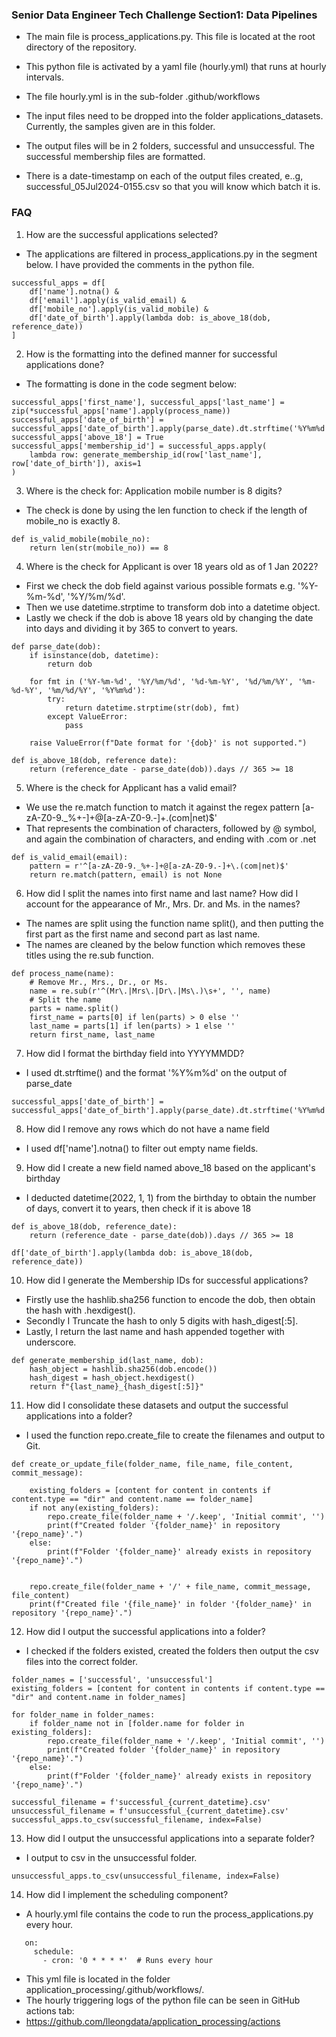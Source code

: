 ### Senior Data Engineer Tech Challenge Section1: Data Pipelines 
* The main file is process_applications.py.  This file is located at the root directory of the repository.
* This python file is activated by a yaml file (hourly.yml) that runs at hourly intervals. 

* The file hourly.yml is in the sub-folder .github/workflows

* The input files need to be dropped into the folder applications_datasets. Currently, the samples given are in this folder. 

* The output files will be in 2 folders, successful and unsuccessful. The successful membership files are formatted.
* There is a date-timestamp on each of the output files created, e..g, successful_05Jul2024-0155.csv so that you will know which batch it is.


### FAQ

1. How are the successful applications selected?
- The applications are filtered in process_applications.py in the segment below. I have provided the comments in the python file. 
```
successful_apps = df[
    df['name'].notna() & 
    df['email'].apply(is_valid_email) & 
    df['mobile_no'].apply(is_valid_mobile) & 
    df['date_of_birth'].apply(lambda dob: is_above_18(dob, reference_date))
]
```

2. How is the formatting into the defined manner for successful applications done? 
- The formatting is done in the code segment below: 
```
successful_apps['first_name'], successful_apps['last_name'] = zip(*successful_apps['name'].apply(process_name))
successful_apps['date_of_birth'] = successful_apps['date_of_birth'].apply(parse_date).dt.strftime('%Y%m%d')
successful_apps['above_18'] = True
successful_apps['membership_id'] = successful_apps.apply(
    lambda row: generate_membership_id(row['last_name'], row['date_of_birth']), axis=1
)
```

3. Where is the check for: Application mobile number is 8 digits?
- The check is done by using the len function to check if the length of mobile_no is exactly 8.
```
def is_valid_mobile(mobile_no):
    return len(str(mobile_no)) == 8
```

4. Where is the check for Applicant is over 18 years old as of 1 Jan 2022?
- First we check the dob field against various possible formats e.g. '%Y-%m-%d', '%Y/%m/%d'.
- Then we use datetime.strptime to transform dob into a datetime object.
- Lastly we check if the dob is above 18 years old by changing the date into days and dividing it by 365 to convert to years.
```
def parse_date(dob):
    if isinstance(dob, datetime):
        return dob

    for fmt in ('%Y-%m-%d', '%Y/%m/%d', '%d-%m-%Y', '%d/%m/%Y', '%m-%d-%Y', '%m/%d/%Y', '%Y%m%d'):
        try:
            return datetime.strptime(str(dob), fmt)
        except ValueError:
            pass
    
    raise ValueError(f"Date format for '{dob}' is not supported.")

def is_above_18(dob, reference date):
    return (reference_date - parse_date(dob)).days // 365 >= 18
```

5. Where is the check for Applicant has a valid email?
- We use the re.match function to match it against the regex pattern [a-zA-Z0-9._%+-]+@[a-zA-Z0-9.-]+\.(com|net)$'
- That represents the combination of characters, followed by @ symbol, and again the combination of characters, and ending with .com or .net

```
def is_valid_email(email):
    pattern = r'^[a-zA-Z0-9._%+-]+@[a-zA-Z0-9.-]+\.(com|net)$'
    return re.match(pattern, email) is not None
```

6. How did I split the names into first name and last name? How did I account for the appearance of Mr., Mrs. Dr. and Ms. in the names?
- The names are split using the function name split(), and then putting the first part as the first name and second part as last name. 
- The names are cleaned by the below function which removes these titles using the re.sub function. 

```
def process_name(name):
    # Remove Mr., Mrs., Dr., or Ms.
    name = re.sub(r'^(Mr\.|Mrs\.|Dr\.|Ms\.)\s+', '', name)
    # Split the name
    parts = name.split()
    first_name = parts[0] if len(parts) > 0 else ''
    last_name = parts[1] if len(parts) > 1 else ''
    return first_name, last_name
```

7. How did I format the birthday field into YYYYMMDD?
- I used dt.strftime() and the format '%Y%m%d' on the output of parse_date 

```
successful_apps['date_of_birth'] = successful_apps['date_of_birth'].apply(parse_date).dt.strftime('%Y%m%d')
```

8. How did I remove any rows which do not have a name field 
- I used df['name'].notna() to filter out empty name fields.


9. How did I create a new field named above_18 based on the applicant's birthday
- I deducted datetime(2022, 1, 1) from the birthday to obtain the number of days, convert it to years, then check if it is above 18
```
def is_above_18(dob, reference_date):
    return (reference_date - parse_date(dob)).days // 365 >= 18

df['date_of_birth'].apply(lambda dob: is_above_18(dob, reference_date))
```

10. How did I generate the Membership IDs for successful applications?
- Firstly use the hashlib.sha256 function to encode the dob, then obtain the hash with .hexdigest(). 
- Secondly I Truncate the hash to only 5 digits with hash_digest[:5].
- Lastly, I return the last name and hash appended together with underscore.
```
def generate_membership_id(last_name, dob):
    hash_object = hashlib.sha256(dob.encode())
    hash_digest = hash_object.hexdigest()
    return f"{last_name}_{hash_digest[:5]}"
```

11. How did I consolidate these datasets and output the successful applications into a folder?
- I used the function repo.create_file to create the filenames and output to Git.

```
def create_or_update_file(folder_name, file_name, file_content, commit_message):

    existing_folders = [content for content in contents if content.type == "dir" and content.name == folder_name]
    if not any(existing_folders):
        repo.create_file(folder_name + '/.keep', 'Initial commit', '')
        print(f"Created folder '{folder_name}' in repository '{repo_name}'.")
    else:
        print(f"Folder '{folder_name}' already exists in repository '{repo_name}'.")


    repo.create_file(folder_name + '/' + file_name, commit_message, file_content)
    print(f"Created file '{file_name}' in folder '{folder_name}' in repository '{repo_name}'.")

```

12. How did I output the successful applications into a folder?
- I checked if the folders existed, created the folders then output the csv files into the correct folder. 

```
folder_names = ['successful', 'unsuccessful']
existing_folders = [content for content in contents if content.type == "dir" and content.name in folder_names]

for folder_name in folder_names:
    if folder_name not in [folder.name for folder in existing_folders]:
        repo.create_file(folder_name + '/.keep', 'Initial commit', '')
        print(f"Created folder '{folder_name}' in repository '{repo_name}'.")
    else:
        print(f"Folder '{folder_name}' already exists in repository '{repo_name}'.")

successful_filename = f'successful_{current_datetime}.csv'
unsuccessful_filename = f'unsuccessful_{current_datetime}.csv'
successful_apps.to_csv(successful_filename, index=False)
```

13. How did I output the unsuccessful applications into a separate folder?
- I output to csv in the unsuccessful folder. 
```
unsuccessful_apps.to_csv(unsuccessful_filename, index=False)
```

14. How did I implement the scheduling component?
- A hourly.yml file contains the code to run the process_applications.py every hour. 

```
   on:
     schedule:
       - cron: '0 * * * *'  # Runs every hour
```
- This yml file is located in the folder application_processing/.github/workflows/.
- The hourly triggering logs of the python file can be seen in GitHub actions tab: 
- https://github.com/lleongdata/application_processing/actions